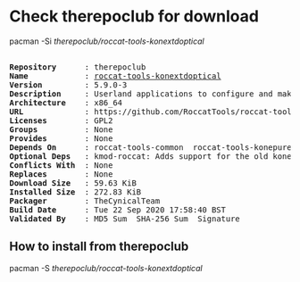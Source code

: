 # Check therepoclub for download

        
pacman -Si *therepoclub/roccat-tools-konextdoptical*

<div class="highlight"><pre class="highlight"><text>
<b>Repository</b>      : therepoclub
<b>Name</b>            : <a href='../../x86_64/roccat-tools-konextdoptical-5.9.0-3-x86_64.pkg.tar.zst'>roccat-tools-konextdoptical</a>
<b>Version</b>         : 5.9.0-3
<b>Description</b>     : Userland applications to configure and make extended use of ROCCAT Kone XTD Optical devices
<b>Architecture</b>    : x86_64
<b>URL</b>             : https://github.com/RoccatTools/roccat-tools
<b>Licenses</b>        : GPL2
<b>Groups</b>          : None
<b>Provides</b>        : None
<b>Depends On</b>      : roccat-tools-common  roccat-tools-konepuremilitary
<b>Optional Deps</b>   : kmod-roccat: Adds support for the old kone device.
<b>Conflicts With</b>  : None
<b>Replaces</b>        : None
<b>Download Size</b>   : 59.63 KiB
<b>Installed Size</b>  : 272.83 KiB
<b>Packager</b>        : TheCynicalTeam <wayne6324@gmail.com>
<b>Build Date</b>      : Tue 22 Sep 2020 17:58:40 BST
<b>Validated By</b>    : MD5 Sum  SHA-256 Sum  Signature
</text></pre></div>

## How to install from therepoclub

        
pacman -S *therepoclub/roccat-tools-konextdoptical*
